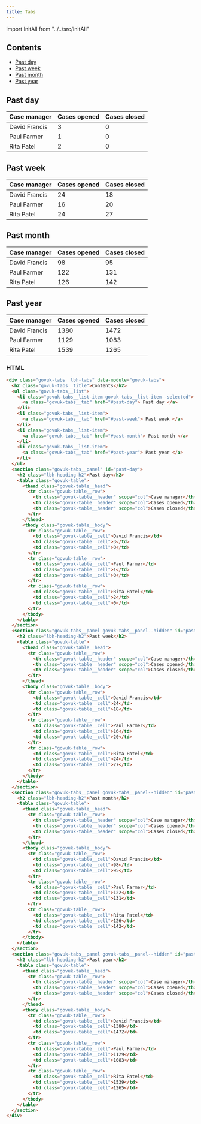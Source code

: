 ```yaml
---
title: Tabs
---
```


import InitAll from "../../src/InitAll"

<InitAll>

<div class="govuk-tabs lbh-tabs" data-module="govuk-tabs">
  <h2 class="govuk-tabs__title">
    Contents
  </h2>
  <ul class="govuk-tabs__list">
        <li class="govuk-tabs__list-item govuk-tabs__list-item--selected">
          <a class="govuk-tabs__tab" href="#past-day">
            Past day
          </a>
        </li>
        <li class="govuk-tabs__list-item">
          <a class="govuk-tabs__tab" href="#past-week">
            Past week
          </a>
        </li>
        <li class="govuk-tabs__list-item">
          <a class="govuk-tabs__tab" href="#past-month">
            Past month
          </a>
        </li>
        <li class="govuk-tabs__list-item">
          <a class="govuk-tabs__tab" href="#past-year">
            Past year
          </a>
        </li>
  </ul>
      <section class="govuk-tabs__panel" id="past-day">
        <h2 class="lbh-heading-h2">Past day</h2>
<table class="govuk-table">
  <thead class="govuk-table__head">
    <tr class="govuk-table__row">
      <th class="govuk-table__header" scope="col">Case manager</th>
      <th class="govuk-table__header" scope="col">Cases opened</th>
      <th class="govuk-table__header" scope="col">Cases closed</th>
    </tr>
  </thead>
  <tbody class="govuk-table__body">
    <tr class="govuk-table__row">
      <td class="govuk-table__cell">David Francis</td>
      <td class="govuk-table__cell">3</td>
      <td class="govuk-table__cell">0</td>
    </tr>
    <tr class="govuk-table__row">
      <td class="govuk-table__cell">Paul Farmer</td>
      <td class="govuk-table__cell">1</td>
      <td class="govuk-table__cell">0</td>
    </tr>
    <tr class="govuk-table__row">
      <td class="govuk-table__cell">Rita Patel</td>
      <td class="govuk-table__cell">2</td>
      <td class="govuk-table__cell">0</td>
    </tr>
  </tbody>
</table>
      </section>
      <section class="govuk-tabs__panel govuk-tabs__panel--hidden" id="past-week">
        <h2 class="lbh-heading-h2">Past week</h2>
<table class="govuk-table">
  <thead class="govuk-table__head">
    <tr class="govuk-table__row">
      <th class="govuk-table__header" scope="col">Case manager</th>
      <th class="govuk-table__header" scope="col">Cases opened</th>
      <th class="govuk-table__header" scope="col">Cases closed</th>
    </tr>
  </thead>
  <tbody class="govuk-table__body">
    <tr class="govuk-table__row">
      <td class="govuk-table__cell">David Francis</td>
      <td class="govuk-table__cell">24</td>
      <td class="govuk-table__cell">18</td>
    </tr>
    <tr class="govuk-table__row">
      <td class="govuk-table__cell">Paul Farmer</td>
      <td class="govuk-table__cell">16</td>
      <td class="govuk-table__cell">20</td>
    </tr>
    <tr class="govuk-table__row">
      <td class="govuk-table__cell">Rita Patel</td>
      <td class="govuk-table__cell">24</td>
      <td class="govuk-table__cell">27</td>
    </tr>
  </tbody>
</table>
      </section>
      <section class="govuk-tabs__panel govuk-tabs__panel--hidden" id="past-month">
        <h2 class="lbh-heading-h2">Past month</h2>
<table class="govuk-table">
  <thead class="govuk-table__head">
    <tr class="govuk-table__row">
      <th class="govuk-table__header" scope="col">Case manager</th>
      <th class="govuk-table__header" scope="col">Cases opened</th>
      <th class="govuk-table__header" scope="col">Cases closed</th>
    </tr>
  </thead>
  <tbody class="govuk-table__body">
    <tr class="govuk-table__row">
      <td class="govuk-table__cell">David Francis</td>
      <td class="govuk-table__cell">98</td>
      <td class="govuk-table__cell">95</td>
    </tr>
    <tr class="govuk-table__row">
      <td class="govuk-table__cell">Paul Farmer</td>
      <td class="govuk-table__cell">122</td>
      <td class="govuk-table__cell">131</td>
    </tr>
    <tr class="govuk-table__row">
      <td class="govuk-table__cell">Rita Patel</td>
      <td class="govuk-table__cell">126</td>
      <td class="govuk-table__cell">142</td>
    </tr>
  </tbody>
</table>
      </section>
      <section class="govuk-tabs__panel govuk-tabs__panel--hidden" id="past-year">
        <h2 class="lbh-heading-h2">Past year</h2>
<table class="govuk-table">
  <thead class="govuk-table__head">
    <tr class="govuk-table__row">
      <th class="govuk-table__header" scope="col">Case manager</th>
      <th class="govuk-table__header" scope="col">Cases opened</th>
      <th class="govuk-table__header" scope="col">Cases closed</th>
    </tr>
  </thead>
  <tbody class="govuk-table__body">
    <tr class="govuk-table__row">
      <td class="govuk-table__cell">David Francis</td>
      <td class="govuk-table__cell">1380</td>
      <td class="govuk-table__cell">1472</td>
    </tr>
    <tr class="govuk-table__row">
      <td class="govuk-table__cell">Paul Farmer</td>
      <td class="govuk-table__cell">1129</td>
      <td class="govuk-table__cell">1083</td>
    </tr>
    <tr class="govuk-table__row">
      <td class="govuk-table__cell">Rita Patel</td>
      <td class="govuk-table__cell">1539</td>
      <td class="govuk-table__cell">1265</td>
    </tr>
  </tbody>
</table>
      </section>
</div>

### HTML

```html
<div class="govuk-tabs  lbh-tabs" data-module="govuk-tabs">
  <h2 class="govuk-tabs__title">Contents</h2>
  <ul class="govuk-tabs__list">
    <li class="govuk-tabs__list-item govuk-tabs__list-item--selected">
      <a class="govuk-tabs__tab" href="#past-day"> Past day </a>
    </li>
    <li class="govuk-tabs__list-item">
      <a class="govuk-tabs__tab" href="#past-week"> Past week </a>
    </li>
    <li class="govuk-tabs__list-item">
      <a class="govuk-tabs__tab" href="#past-month"> Past month </a>
    </li>
    <li class="govuk-tabs__list-item">
      <a class="govuk-tabs__tab" href="#past-year"> Past year </a>
    </li>
  </ul>
  <section class="govuk-tabs__panel" id="past-day">
    <h2 class="lbh-heading-h2">Past day</h2>
    <table class="govuk-table">
      <thead class="govuk-table__head">
        <tr class="govuk-table__row">
          <th class="govuk-table__header" scope="col">Case manager</th>
          <th class="govuk-table__header" scope="col">Cases opened</th>
          <th class="govuk-table__header" scope="col">Cases closed</th>
        </tr>
      </thead>
      <tbody class="govuk-table__body">
        <tr class="govuk-table__row">
          <td class="govuk-table__cell">David Francis</td>
          <td class="govuk-table__cell">3</td>
          <td class="govuk-table__cell">0</td>
        </tr>
        <tr class="govuk-table__row">
          <td class="govuk-table__cell">Paul Farmer</td>
          <td class="govuk-table__cell">1</td>
          <td class="govuk-table__cell">0</td>
        </tr>
        <tr class="govuk-table__row">
          <td class="govuk-table__cell">Rita Patel</td>
          <td class="govuk-table__cell">2</td>
          <td class="govuk-table__cell">0</td>
        </tr>
      </tbody>
    </table>
  </section>
  <section class="govuk-tabs__panel govuk-tabs__panel--hidden" id="past-week">
    <h2 class="lbh-heading-h2">Past week</h2>
    <table class="govuk-table">
      <thead class="govuk-table__head">
        <tr class="govuk-table__row">
          <th class="govuk-table__header" scope="col">Case manager</th>
          <th class="govuk-table__header" scope="col">Cases opened</th>
          <th class="govuk-table__header" scope="col">Cases closed</th>
        </tr>
      </thead>
      <tbody class="govuk-table__body">
        <tr class="govuk-table__row">
          <td class="govuk-table__cell">David Francis</td>
          <td class="govuk-table__cell">24</td>
          <td class="govuk-table__cell">18</td>
        </tr>
        <tr class="govuk-table__row">
          <td class="govuk-table__cell">Paul Farmer</td>
          <td class="govuk-table__cell">16</td>
          <td class="govuk-table__cell">20</td>
        </tr>
        <tr class="govuk-table__row">
          <td class="govuk-table__cell">Rita Patel</td>
          <td class="govuk-table__cell">24</td>
          <td class="govuk-table__cell">27</td>
        </tr>
      </tbody>
    </table>
  </section>
  <section class="govuk-tabs__panel govuk-tabs__panel--hidden" id="past-month">
    <h2 class="lbh-heading-h2">Past month</h2>
    <table class="govuk-table">
      <thead class="govuk-table__head">
        <tr class="govuk-table__row">
          <th class="govuk-table__header" scope="col">Case manager</th>
          <th class="govuk-table__header" scope="col">Cases opened</th>
          <th class="govuk-table__header" scope="col">Cases closed</th>
        </tr>
      </thead>
      <tbody class="govuk-table__body">
        <tr class="govuk-table__row">
          <td class="govuk-table__cell">David Francis</td>
          <td class="govuk-table__cell">98</td>
          <td class="govuk-table__cell">95</td>
        </tr>
        <tr class="govuk-table__row">
          <td class="govuk-table__cell">Paul Farmer</td>
          <td class="govuk-table__cell">122</td>
          <td class="govuk-table__cell">131</td>
        </tr>
        <tr class="govuk-table__row">
          <td class="govuk-table__cell">Rita Patel</td>
          <td class="govuk-table__cell">126</td>
          <td class="govuk-table__cell">142</td>
        </tr>
      </tbody>
    </table>
  </section>
  <section class="govuk-tabs__panel govuk-tabs__panel--hidden" id="past-year">
    <h2 class="lbh-heading-h2">Past year</h2>
    <table class="govuk-table">
      <thead class="govuk-table__head">
        <tr class="govuk-table__row">
          <th class="govuk-table__header" scope="col">Case manager</th>
          <th class="govuk-table__header" scope="col">Cases opened</th>
          <th class="govuk-table__header" scope="col">Cases closed</th>
        </tr>
      </thead>
      <tbody class="govuk-table__body">
        <tr class="govuk-table__row">
          <td class="govuk-table__cell">David Francis</td>
          <td class="govuk-table__cell">1380</td>
          <td class="govuk-table__cell">1472</td>
        </tr>
        <tr class="govuk-table__row">
          <td class="govuk-table__cell">Paul Farmer</td>
          <td class="govuk-table__cell">1129</td>
          <td class="govuk-table__cell">1083</td>
        </tr>
        <tr class="govuk-table__row">
          <td class="govuk-table__cell">Rita Patel</td>
          <td class="govuk-table__cell">1539</td>
          <td class="govuk-table__cell">1265</td>
        </tr>
      </tbody>
    </table>
  </section>
</div>
```

</InitAll>
